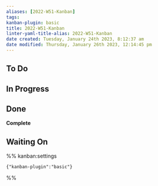 ```yaml
---
aliases: [2022-W51-Kanban]
tags: 
kanban-plugin: basic
title: 2022-W51-Kanban
linter-yaml-title-alias: 2022-W51-Kanban
date created: Tuesday, January 24th 2023, 8:12:37 am
date modified: Thursday, January 26th 2023, 12:14:45 pm
---
```


## To Do



## In Progress



## Done

**Complete**

## Waiting On

%% kanban:settings

```
{"kanban-plugin":"basic"}
  ```

  %%

